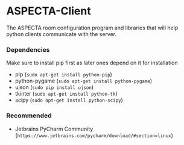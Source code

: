 # ASPECTA-Client
The ASPECTA room configuration program and libraries that will help python clients communicate with the server.

### Dependencies
Make sure to install pip first as later ones depend on it for installation
* pip (```sudo apt-get install python-pip```)
* python-pygame (```sudo apt-get install python-pygame```)
* ujson (```sudo pip install ujson```)
* tkinter (```sudo apt-get install python-tk```)
* scipy (```sudo apt-get install python-scipy```)

### Recommended

* Jetbrains PyCharm Community (```https://www.jetbrains.com/pycharm/download/#section=linux```)
